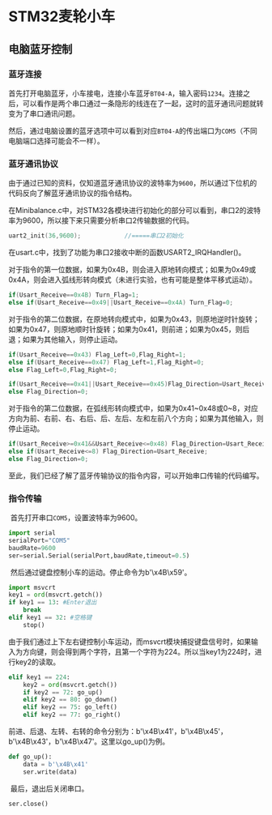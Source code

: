 # STM32麦轮小车

## 电脑蓝牙控制

### 蓝牙连接

​	首先打开电脑蓝牙，小车接电，连接小车蓝牙`BT04-A`，输入密码`1234`。连接之后，可以看作是两个串口通过一条隐形的线连在了一起，这时的蓝牙通讯问题就转变为了串口通讯问题。

​	然后，通过电脑设置的蓝牙选项中可以看到对应`BT04-A`的传出端口为`COM5`（不同电脑端口选择可能会不一样）。

### 蓝牙通讯协议

​	由于通过已知的资料，仅知道蓝牙通讯协议的波特率为`9600`，所以通过下位机的代码反向了解蓝牙通讯协议的指令结构。

​	在Minibalance.c中，对STM32各模块进行初始化的部分可以看到，串口2的波特率为9600，所以接下来只需要分析串口2传输数据的代码。

```c
uart2_init(36,9600);            //=====串口2初始化
```

​	在usart.c中，找到了功能为串口2接收中断的函数USART2_IRQHandler()。

​	对于指令的第一位数据，如果为0x4B，则会进入原地转向模式；如果为0x49或0x4A，则会进入弧线形转向模式（未进行实验，也有可能是整体平移式运动）。

```c
if(Usart_Receive==0x4B) Turn_Flag=1;
else if(Usart_Receive==0x49||Usart_Receive==0x4A) Turn_Flag=0;
```

​	对于指令的第二位数据，在原地转向模式中，如果为0x43，则原地逆时针旋转；如果为0x47，则原地顺时针旋转；如果为0x41，则前进；如果为0x45，则后退；如果为其他输入，则停止运动。

```c
if(Usart_Receive==0x43) Flag_Left=0,Flag_Right=1;    
else if(Usart_Receive==0x47) Flag_Left=1,Flag_Right=0;
else Flag_Left=0,Flag_Right=0;

if(Usart_Receive==0x41||Usart_Receive==0x45)Flag_Direction=Usart_Receive-0x40;
else Flag_Direction=0;
```

​	对于指令的第二位数据，在弧线形转向模式中，如果为0x41~0x48或0~8，对应方向为前、右前、右、右后、后、左后、左和左前八个方向；如果为其他输入，则停止运动。

```c
if(Usart_Receive>=0x41&&Usart_Receive<=0x48) Flag_Direction=Usart_Receive-0x40;
else if(Usart_Receive<=8) Flag_Direction=Usart_Receive;	
else Flag_Direction=0;
```

​	至此，我们已经了解了蓝牙传输协议的指令内容，可以开始串口传输的代码编写。

### 指令传输

​	首先打开串口`COM5`，设置波特率为9600。

```python
import serial
serialPort="COM5"
baudRate=9600
ser=serial.Serial(serialPort,baudRate,timeout=0.5)  
```

​	然后通过键盘控制小车的运动。停止命令为b'\x4B\x59'。

```python
import msvcrt
key1 = ord(msvcrt.getch())
if key1 == 13: #Enter退出
    break  
elif key1 == 32: #空格键
    stop()
```

​	由于我们通过上下左右键控制小车运动，而msvcrt模块捕捉键盘信号时，如果输入为方向键，则会得到两个字符，且第一个字符为224。所以当key1为224时，进行key2的读取。

```python
elif key1 == 224:
    key2 = ord(msvcrt.getch())
    if key2 == 72: go_up()
    elif key2 == 80: go_down()
    elif key2 == 75: go_left()
    elif key2 == 77: go_right()
```

​	前进、后退、左转、右转的命令分别为：b'\x4B\x41'，b'\x4B\x45'，b'\x4B\x43'，b'\x4B\x47'。这里以go_up()为例。

```python
def go_up():
    data = b'\x4B\x41'
    ser.write(data)
```

​	最后，退出后关闭串口。

```python
ser.close()
```

